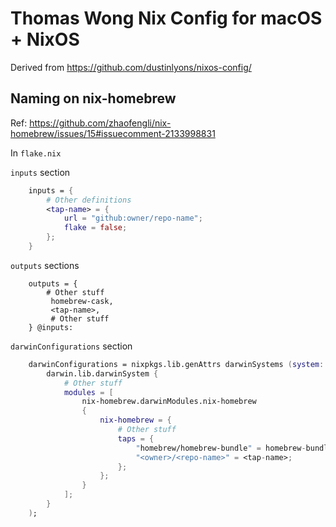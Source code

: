 # Thomas Wong Nix Config for macOS + NixOS

Derived from https://github.com/dustinlyons/nixos-config/

## Naming on nix-homebrew

Ref: https://github.com/zhaofengli/nix-homebrew/issues/15#issuecomment-2133998831

In `flake.nix`

`inputs` section

```nix
    inputs = {
        # Other definitions
        <tap-name> = {
            url = "github:owner/repo-name";
            flake = false;
        };
    }
```

`outputs` sections

```
    outputs = {
        # Other stuff
         homebrew-cask,
         <tap-name>,
         # Other stuff
    } @inputs:
```

`darwinConfigurations` section

```nix
    darwinConfigurations = nixpkgs.lib.genAttrs darwinSystems (system:
        darwin.lib.darwinSystem {
            # Other stuff
            modules = [
                nix-homebrew.darwinModules.nix-homebrew
                {
                    nix-homebrew = {
                        # Other stuff
                        taps = {
                            "homebrew/homebrew-bundle" = homebrew-bundle;
                            "<owner>/<repo-name>" = <tap-name>;
                        };
                    };
                }
            ];
        }
    );
```
